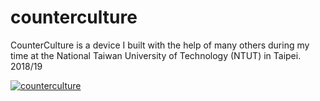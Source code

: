 # counterculture
CounterCulture is a device I built with the help of many others during my time at the National Taiwan University of Technology (NTUT) in Taipei. 2018/19

[![counterculture](https://github.com/yaronzimmermann/counterculture/blob/master/images/screenshot.png)](https://vimeo.com/322227320 "counterculture - wlick to watch!")

